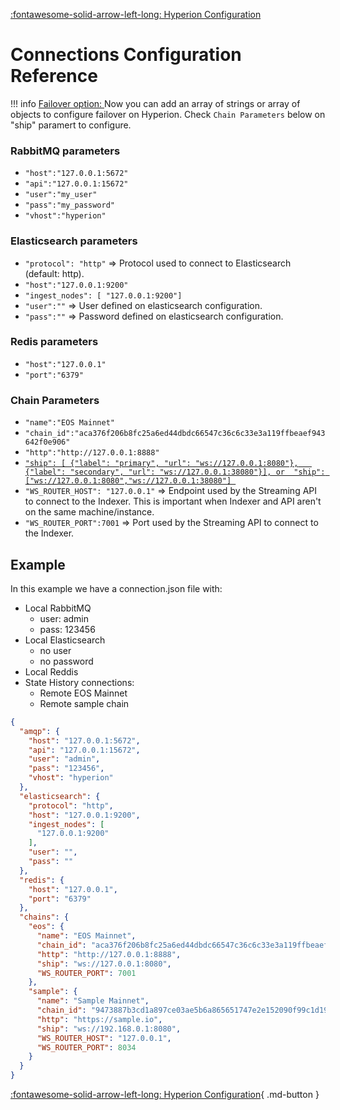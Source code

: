 [:fontawesome-solid-arrow-left-long: Hyperion Configuration](hyperion_configuration.md#initialize-connections)
# Connections Configuration Reference

!!! info
    <u>Failover option: </u> Now you can add an array of strings or array of objects to configure failover on Hyperion. Check `Chain Parameters` below on "ship" paramert to configure. 

### RabbitMQ parameters

- `"host":"127.0.0.1:5672"`
- `"api":"127.0.0.1:15672"`
- `"user":"my_user"`
- `"pass":"my_password"`
- `"vhost":"hyperion"`

### Elasticsearch parameters

- `"protocol": "http"` ⇒ Protocol used to connect to Elasticsearch (default: http).
- `"host":"127.0.0.1:9200"`
- `"ingest_nodes": [ "127.0.0.1:9200"]`
- `"user":""` ⇒ User defined on elasticsearch configuration.
- `"pass":""` ⇒ Password defined on elasticsearch configuration.

### Redis parameters

- `"host":"127.0.0.1"`
- `"port":"6379"`

### Chain Parameters

- `"name":"EOS Mainnet"`
- `"chain_id":"aca376f206b8fc25a6ed44dbdc66547c36c6c33e3a119ffbeaef943642f0e906"`
- `"http":"http://127.0.0.1:8888"`
- <u>`"ship": [ {"label": "primary", "url": "ws://127.0.0.1:8080"},   {"label": "secondary", "url": "ws://127.0.0.1:38080"}], or 
"ship": ["ws://127.0.0.1:8080","ws://127.0.0.1:38080"] `</u>
- `"WS_ROUTER_HOST": "127.0.0.1"` ⇒ Endpoint used by the Streaming API to connect to the Indexer. This is important when
  Indexer and API aren't on the same machine/instance.
- `"WS_ROUTER_PORT":7001` ⇒ Port used by the Streaming API to connect to the Indexer.

## Example

In this example we have a connection.json file with:

- Local RabbitMQ
    - user: admin
    - pass: 123456
- Local Elasticsearch
    - no user
    - no password
- Local Reddis
- State History connections: 
    - Remote EOS Mainnet
    - Remote sample chain



````json
{
  "amqp": {
    "host": "127.0.0.1:5672",
    "api": "127.0.0.1:15672",
    "user": "admin",
    "pass": "123456",
    "vhost": "hyperion"
  },
  "elasticsearch": {
    "protocol": "http",
    "host": "127.0.0.1:9200",
    "ingest_nodes": [
      "127.0.0.1:9200"
    ],
    "user": "",
    "pass": ""
  },
  "redis": {
    "host": "127.0.0.1",
    "port": "6379"
  },
  "chains": {
    "eos": {
      "name": "EOS Mainnet",
      "chain_id": "aca376f206b8fc25a6ed44dbdc66547c36c6c33e3a119ffbeaef943642f0e906",
      "http": "http://127.0.0.1:8888",
      "ship": "ws://127.0.0.1:8080",
      "WS_ROUTER_PORT": 7001
    },
    "sample": {
      "name": "Sample Mainnet",
      "chain_id": "9473887b3cd1a897ce03ae5b6a865651747e2e152090f99c1d19d4adf73238fas",
      "http": "https://sample.io",
      "ship": "ws://192.168.0.1:8080",
      "WS_ROUTER_HOST": "127.0.0.1",
      "WS_ROUTER_PORT": 8034
    }
  }
}
````

[:fontawesome-solid-arrow-left-long: Hyperion Configuration](hyperion_configuration.md#initialize-connections){ .md-button }
